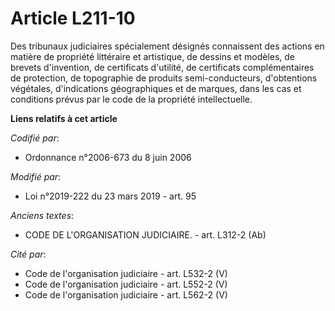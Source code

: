 # Article L211-10

Des tribunaux judiciaires spécialement désignés connaissent des actions en matière de propriété littéraire et artistique, de
dessins et modèles, de brevets d'invention, de certificats d'utilité, de certificats complémentaires de protection, de
topographie de produits semi-conducteurs, d'obtentions végétales, d'indications géographiques et de marques, dans les cas et
conditions prévus par le code de la propriété intellectuelle.

**Liens relatifs à cet article**

_Codifié par_:

  - Ordonnance n°2006-673 du 8 juin 2006

_Modifié par_:

  - Loi n°2019-222 du 23 mars 2019 - art. 95

_Anciens textes_:

  - CODE DE L'ORGANISATION JUDICIAIRE. - art. L312-2 (Ab)

_Cité par_:

  - Code de l'organisation judiciaire - art. L532-2 (V)
  - Code de l'organisation judiciaire - art. L552-2 (V)
  - Code de l'organisation judiciaire - art. L562-2 (V)
